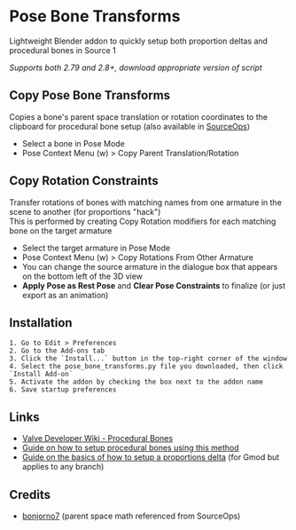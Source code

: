 # Pose Bone Transforms
Lightweight Blender addon to quickly setup both proportion deltas and procedural bones in Source 1

*Supports both 2.79 and 2.8+, download appropriate version of script*

## Copy Pose Bone Transforms
Copies a bone's parent space translation or rotation coordinates to the clipboard for procedural bone setup (also available in [SourceOps](https://github.com/bonjorno7/SourceOps))
- Select a bone in Pose Mode
- Pose Context Menu (w) > Copy Parent Translation/Rotation

## Copy Rotation Constraints
Transfer rotations of bones with matching names from one armature in the scene to another (for proportions "hack") \
This is performed by creating Copy Rotation modifiers for each matching bone on the target armature
- Select the target armature in Pose Mode
- Pose Context Menu (w) > Copy Rotations From Other Armature
- You can change the source armature in the dialogue box that appears on the bottom left of the 3D view
- **Apply Pose as Rest Pose** and **Clear Pose Constraints** to finalize (or just export as an animation)

## Installation
    1. Go to Edit > Preferences
    2. Go to the Add-ons tab
    3. Click the `Install...` button in the top-right corner of the window
    4. Select the pose_bone_transforms.py file you downloaded, then click `Install Add-on`
    5. Activate the addon by checking the box next to the addon name
    6. Save startup preferences

## Links
- [Valve Developer Wiki - Procedural Bones](https://developer.valvesoftware.com/wiki/$proceduralbones)
- [Guide on how to setup procedural bones using this method](https://steamcommunity.com/sharedfiles/filedetails/?id=2415253996)
- [Guide on the basics of how to setup a proportions delta](https://steamcommunity.com/sharedfiles/filedetails/?id=2308084980) (for Gmod but applies to any branch)

## Credits
- [bonjorno7](https://github.com/bonjorno7/SourceOps)  (parent space math referenced from SourceOps)

